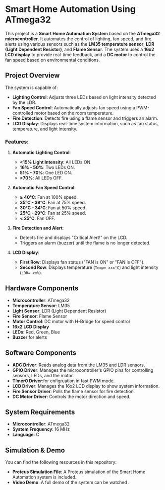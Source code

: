 # Smart Home Automation Using ATmega32

This project is a **Smart Home Automation System** based on the **ATmega32 microcontroller**. It automates the control of lighting, fan speed, and fire alerts using various sensors such as the **LM35 temperature sensor**, **LDR (Light Dependent Resistor)**, and **Flame Sensor**. The system uses a **16x2 LCD display** to provide real-time feedback, and a **DC motor** to control the fan speed based on environmental conditions.

## Project Overview

The system is capable of:
- **Lighting Control**: Adjusts three LEDs based on light intensity detected by the LDR.
- **Fan Speed Control**: Automatically adjusts fan speed using a PWM-controlled motor based on the room temperature.
- **Fire Detection**: Detects fire using a flame sensor and triggers an alarm.
- **LCD Display**: Displays real-time system information, such as fan status, temperature, and light intensity.

### Features:
1. **Automatic Lighting Control**:
   - **<15% Light Intensity**: All LEDs ON.
   - **16% - 50%**: Two LEDs ON.
   - **51% - 70%**: One LED ON.
   - **>70%**: All LEDs OFF.
   
2. **Automatic Fan Speed Control**:
   - **≥ 40°C**: Fan at 100% speed.
   - **35°C - 39°C**: Fan at 75% speed.
   - **30°C - 34°C**: Fan at 50% speed.
   - **25°C - 29°C**: Fan at 25% speed.
   - **< 25°C**: Fan OFF.
   
3. **Fire Detection and Alert**:
   - Detects fire and displays "Critical Alert!" on the LCD.
   - Triggers an alarm (buzzer) until the flame is no longer detected.

4. **LCD Display**:
   - **First Row**: Displays fan status ("FAN is ON" or "FAN is OFF").
   - **Second Row**: Displays temperature (`Temp= xxx°C`) and light intensity (`LDR= xx%`).

## Hardware Components
- **Microcontroller**: ATmega32
- **Temperature Sensor**: LM35
- **Light Sensor**: LDR (Light Dependent Resistor)
- **Fire Sensor**: Flame Sensor
- **Motor Control**: DC motor with H-Bridge for speed control
- **16x2 LCD Display**
- **LEDs**: Red, Green, Blue
- **Buzzer** for alerts

## Software Components
- **ADC Driver**: Reads analog data from the LM35 and LDR sensors.
- **GPIO Driver**: Manages the microcontroller's GPIO pins for controlling sensors, LEDs, and the motor.
- **TImer0  Driver**:for cnfigruation in fast PWM mode.
- **LCD Driver**: Manages the 16x2 LCD display to show system information.
- **Fire Sensor Driver**: Polls the flame sensor for fire detection.
- **DC Motor Driver**: Controls the motor direction and speed.

## System Requirements
- **Microcontroller**: ATmega32
- **System Frequency**: 16 MHz
- **Language**: C

## Simulation & Demo

You can find the following resources in this repository:
- **Proteus Simulation File**: A Proteus simulation of the Smart Home Automation system is included.
- **Video Demo**: A full demo of the system can be watched .


